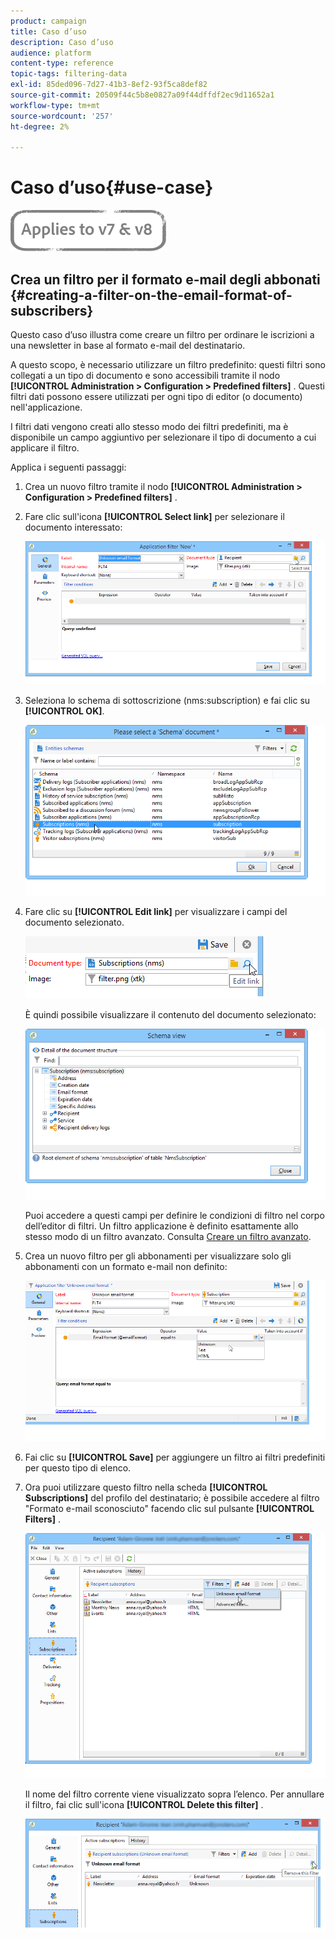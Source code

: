 ```yaml
---
product: campaign
title: Caso d’uso
description: Caso d’uso
audience: platform
content-type: reference
topic-tags: filtering-data
exl-id: 85ded096-7d27-41b3-8ef2-93f5ca8def82
source-git-commit: 20509f44c5b8e0827a09f44dffdf2ec9d11652a1
workflow-type: tm+mt
source-wordcount: '257'
ht-degree: 2%

---
```


# Caso d’uso{#use-case}

![](../../assets/common.svg)

## Crea un filtro per il formato e-mail degli abbonati {#creating-a-filter-on-the-email-format-of-subscribers}

Questo caso d’uso illustra come creare un filtro per ordinare le iscrizioni a una newsletter in base al formato e-mail del destinatario.

A questo scopo, è necessario utilizzare un filtro predefinito: questi filtri sono collegati a un tipo di documento e sono accessibili tramite il nodo **[!UICONTROL Administration > Configuration > Predefined filters]** . Questi filtri dati possono essere utilizzati per ogni tipo di editor (o documento) nell&#39;applicazione.

I filtri dati vengono creati allo stesso modo dei filtri predefiniti, ma è disponibile un campo aggiuntivo per selezionare il tipo di documento a cui applicare il filtro.

Applica i seguenti passaggi:

1. Crea un nuovo filtro tramite il nodo **[!UICONTROL Administration > Configuration > Predefined filters]** .
1. Fare clic sull&#39;icona **[!UICONTROL Select link]** per selezionare il documento interessato:

   ![](assets/s_ncs_user_filter_choose_schema.png)

1. Seleziona lo schema di sottoscrizione (nms:subscription) e fai clic su **[!UICONTROL OK]**.

   ![](assets/s_ncs_user_filter_select_schema.png)

1. Fare clic su **[!UICONTROL Edit link]** per visualizzare i campi del documento selezionato.

   ![](assets/s_ncs_user_filter_edit_schema.png)

   È quindi possibile visualizzare il contenuto del documento selezionato:

   ![](assets/s_ncs_user_filter_view_schema.png)

   Puoi accedere a questi campi per definire le condizioni di filtro nel corpo dell’editor di filtri. Un filtro applicazione è definito esattamente allo stesso modo di un filtro avanzato. Consulta [Creare un filtro avanzato](../../platform/using/creating-filters.md#creating-an-advanced-filter).

1. Crea un nuovo filtro per gli abbonamenti per visualizzare solo gli abbonamenti con un formato e-mail non definito:

   ![](assets/s_ncs_user_filter_parameters.png)

1. Fai clic su **[!UICONTROL Save]** per aggiungere un filtro ai filtri predefiniti per questo tipo di elenco.
1. Ora puoi utilizzare questo filtro nella scheda **[!UICONTROL Subscriptions]** del profilo del destinatario; è possibile accedere al filtro &quot;Formato e-mail sconosciuto&quot; facendo clic sul pulsante **[!UICONTROL Filters]** .

   ![](assets/s_ncs_user_filter_on_events.png)

   Il nome del filtro corrente viene visualizzato sopra l’elenco. Per annullare il filtro, fai clic sull&#39;icona **[!UICONTROL Delete this filter]** .

   ![](assets/s_ncs_user_filter_on_subscriptions.png)
